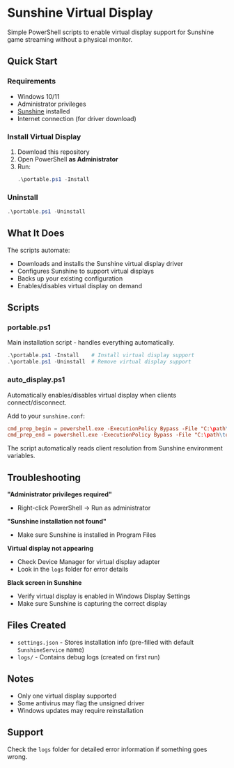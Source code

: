 # Sunshine Virtual Display

Simple PowerShell scripts to enable virtual display support for Sunshine game streaming without a physical monitor.

## Quick Start

### Requirements
- Windows 10/11
- Administrator privileges  
- [Sunshine](https://github.com/LizardByte/Sunshine) installed
- Internet connection (for driver download)

### Install Virtual Display

1. Download this repository
2. Open PowerShell **as Administrator**
3. Run:
   ```powershell
   .\portable.ps1 -Install
   ```

### Uninstall

```powershell
.\portable.ps1 -Uninstall
```

## What It Does

The scripts automate:
- Downloads and installs the Sunshine virtual display driver
- Configures Sunshine to support virtual displays
- Backs up your existing configuration
- Enables/disables virtual display on demand

## Scripts

### portable.ps1
Main installation script - handles everything automatically.

```powershell
.\portable.ps1 -Install    # Install virtual display support
.\portable.ps1 -Uninstall  # Remove virtual display support
```

### auto_display.ps1  
Automatically enables/disables virtual display when clients connect/disconnect.

Add to your `sunshine.conf`:
```conf
cmd_prep_begin = powershell.exe -ExecutionPolicy Bypass -File "C:\path\to\auto_display.ps1" -Enable
cmd_prep_end = powershell.exe -ExecutionPolicy Bypass -File "C:\path\to\auto_display.ps1" -Disable
```

The script automatically reads client resolution from Sunshine environment variables.

## Troubleshooting

**"Administrator privileges required"**
- Right-click PowerShell → Run as administrator

**"Sunshine installation not found"**  
- Make sure Sunshine is installed in Program Files

**Virtual display not appearing**
- Check Device Manager for virtual display adapter
- Look in the `logs` folder for error details

**Black screen in Sunshine**
- Verify virtual display is enabled in Windows Display Settings
- Make sure Sunshine is capturing the correct display

## Files Created

- `settings.json` - Stores installation info (pre-filled with default `SunshineService` name)
- `logs/` - Contains debug logs (created on first run)

## Notes

- Only one virtual display supported
- Some antivirus may flag the unsigned driver
- Windows updates may require reinstallation

## Support

Check the `logs` folder for detailed error information if something goes wrong.